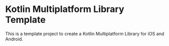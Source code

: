 # Kotlin Multiplatform Library Template

This is a template project to create a Kotlin Multiplatform Library for iOS and Android.
